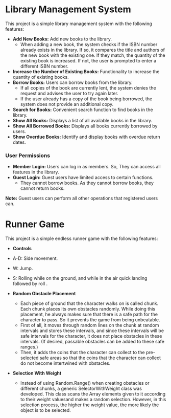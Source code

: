 # Library Management System

This project is a simple library management system with the following features:

- **Add New Books:** Add new books to the library.
  - When adding a new book, the system checks if the ISBN number already exists in the library. If so, it compares the title and authors of the new book with the existing one. If they match, the quantity of the existing book is increased. If not, the user is prompted to enter a different ISBN number.
- **Increase the Number of Existing Books:** Functionality to increase the quantity of existing books.
- **Borrow Books:** Users can borrow books from the library.
  - If all copies of the book are currently lent, the system denies the request and advises the user to try again later.
  - If the user already has a copy of the book being borrowed, the system does not provide an additional copy.
- **Search for Books:** Convenient search function to find books in the library.
- **Show All Books:** Displays a list of all available books in the library.
- **Show All Borrowed Books:** Displays all books currently borrowed by users.
- **Show Overdue Books:** Identify and display books with overdue return dates.

### User Permissions

- **Member Login:** Users can log in as members. So, They can access all features in the library.
- **Guest Login:** Guest users have limited access to certain functions.
  - They cannot borrow books. As they cannot borrow books, they cannot return books.

**Note:** Guest users can perform all other operations that registered users can.

# Runner Game

This project is a simple endless runner game with the following features:

- **Controls**
- A-D: Side movement.
- W: Jump.
- S: Rolling while on the ground, and while in the air quick landing followed by roll .

- **Random Obstacle Placement**
  - Each piece of ground that the character walks on is called chunk. Each chunk places its own obstacles randomly. While doing this placement, he always makes sure that there is a safe path for the character to pass. So it prevents the game from being unbeatable.
  - First of all, it moves through random lines on the chunk at random intervals and stores these intervals, and since these intervals will be safe intervals for the character, it does not place obstacles in these intervals. (If desired, passable obstacles can be added to these safe ranges.)
  - Then, it adds the coins that the character can collect to the pre-selected safe areas so that the coins that the character can collect do not become intertwined with obstacles.
- **Selection With Weight**
  - Instead of using Random.Range() when creating obstacles or different chunks, a generic SelectorWithWeight class was developed. This class scans the Array elements given to it according to their weight values ​​and makes a random selection. However, in this selection process, the higher the weight value, the more likely the object is to be selected.

